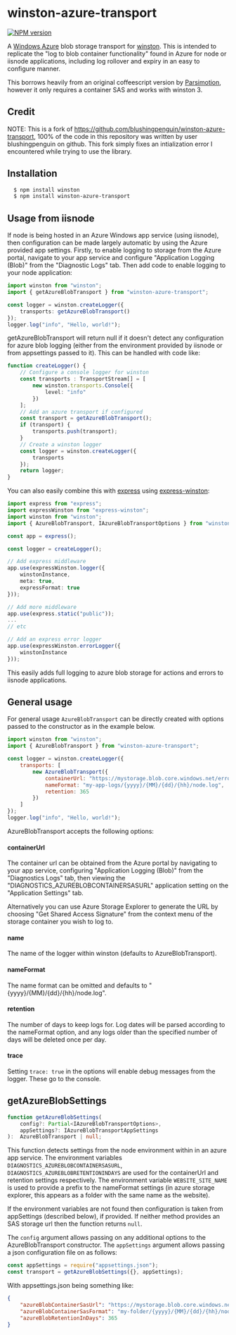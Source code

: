 # winston-azure-transport

[![NPM version](https://badge.fury.io/js/winston-azure-transport.png)](http://badge.fury.io/js/winston-azure-transport)

A [Windows Azure][0] blob storage transport for [winston][1].  This is intended to replicate
the "log to blob container functionality" found in Azure for node or iisnode applications,
including log rollover and expiry in an easy to configure manner.

This borrows heavily from an original coffeescript version by [Parsimotion][2], however it only requires a container SAS and works with winston 3.

## Credit
NOTE: This is a fork of https://github.com/blushingpenguin/winston-azure-transport, 100% of the code in this repository was written by user blushingpenguin on github.
    This fork simply fixes an intialization error I encountered while trying to use the library.

## Installation

``` bash
  $ npm install winston
  $ npm install winston-azure-transport
```

## Usage from iisnode
If node is being hosted in an Azure Windows app service (using iisnode), then configuration can be made largely automatic by using the Azure provided app settings. Firstly, to enable logging to storage from the Azure portal, navigate to your app service and configure "Application Logging (Blob)" from the "Diagnostic Logs" tab.  Then add code to enable logging to your node application:

``` ts
import winston from "winston";
import { getAzureBlobTransport } from "winston-azure-transport";

const logger = winston.createLogger({
    transports: getAzureBlobTransport()
});
logger.log("info", "Hello, world!");
```

getAzureBlobTransport will return null if it doesn't detect any configuration for azure blob logging (either from the environment provided by iisnode or from appsettings passed to it).  This can be handled with code like:

```ts
function createLogger() {
    // Configure a console logger for winston
    const transports : TransportStream[] = [
        new winston.transports.Console({
            level: "info"
        })
    ];
    // Add an azure transport if configured
    const transport = getAzureBlobTransport();
    if (transport) {
        transports.push(transport);
    }
    // Create a winston logger
    const logger = winston.createLogger({
        transports
    });
    return logger;
}

```

You can also easily combine this with [express][4] using [express-winston][3]:
```ts
import express from "express";
import expressWinston from "express-winston";
import winston from "winston";
import { AzureBlobTransport, IAzureBlobTransportOptions } from "winston-azure-transport";

const app = express();

const logger = createLogger();

// Add express middleware
app.use(expressWinston.logger({
    winstonInstance,
    meta: true,
    expressFormat: true
}));

// Add more middleware
app.use(express.static("public"));
...
// etc

// Add an express error logger
app.use(expressWinston.errorLogger({
    winstonInstance
}));
```

This easily adds full logging to azure blob storage for actions and errors to iisnode applications.

## General usage

For general usage ``AzureBlobTransport`` can be directly created with options passed to the constructor as in the example below.

``` js
import winston from "winston";
import { AzureBlobTransport } from "winston-azure-transport";

const logger = winston.createLogger({
    transports: [
        new AzureBlobTransport({
            containerUrl: "https://mystorage.blob.core.windows.net/errors?sv=2018-03-28&sr=c&sig=x&st=2019-01-01T00:00:00Z&se=2219-01-01T00:00:00Z&sp=rwdl",
            nameFormat: "my-app-logs/{yyyy}/{MM}/{dd}/{hh}/node.log",
            retention: 365
        })
    ]
});
logger.log("info", "Hello, world!");
```

AzureBlobTransport accepts the following options:

#### containerUrl
The container url can be obtained from the Azure portal by navigating to your app service, configuring
"Application Logging (Blob)" from the "Diagnostics Logs" tab, then viewing the "DIAGNOSTICS_AZUREBLOBCONTAINERSASURL"
application setting on the "Application Settings" tab.

Alternatively you can use Azure Storage Explorer to generate the URL
by choosing "Get Shared Access Signature" from the context menu of the storage container you wish to log to.

#### name
The name of the logger within winston (defaults to AzureBlobTransport).

#### nameFormat
The name format can be omitted and defaults to "{yyyy}/{MM}/{dd}/{hh}/node.log".

#### retention
The number of days to keep logs for. Log dates will be parsed according to the nameFormat option, and any logs older than the specified number of days will be deleted once per day.

#### trace
Setting ``trace: true`` in the options will enable debug messages from the logger. These go to the console.

## getAzureBlobSettings
```ts
function getAzureBlobSettings(
    config?: Partial<IAzureBlobTransportOptions>,
    appSettings?: IAzureBlobTransportAppSettings
):  AzureBlobTransport | null;
```

This function detects settings from the node environment within in an azure app service.  The environment variables ``DIAGNOSTICS_AZUREBLOBCONTAINERSASURL``, ``DIAGNOSTICS_AZUREBLOBRETENTIONINDAYS`` are used for the containerUrl and retention settings respectively.  The environment variable ``WEBSITE_SITE_NAME`` is used to provide a prefix to the nameFormat settings (in azure storage explorer, this appears as a folder with the same name as the website).

If the environment variables are not found then configuration is taken from appSettings (described below), if provided.  If neither method provides an SAS storage url then the function returns ``null``.

The ``config`` argument allows passing on any additional options to the AzureBlobTransport constructor.
The ``appSettings`` argument allows passing a json configuration file on as follows:
```ts
const appSettings = require("appsettings.json");
const transport = getAzureBlobSettings({}, appSettings);
```
With appsettings.json being something like:
```json
{
    "azureBlobContainerSasUrl": "https://mystorage.blob.core.windows.net/errors?sv=2018-03-28&sr=c&sig=x&st=2019-01-01T00:00:00Z&se=2219-01-01T00:00:00Z&sp=rwdl",
    "azureBlobContainerSasFormat": "my-folder/{yyyy}/{MM}/{dd}/{hh}/node.log",
    "azureBlobRetentionInDays": 365
}
```

[0]: http://www.windowsazure.com/en-us/develop/nodejs/
[1]: https://github.com/flatiron/winston
[2]: https://github.com/Parsimotion/winston-azure-blob-transport/blob/master/README.md
[3]: https://www.npmjs.com/package/express-winston
[4]: https://www.npmjs.com/package/express

